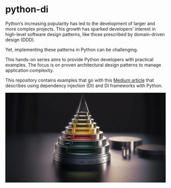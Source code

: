 # python-di
Python’s increasing popularity has led to the development of larger and more complex projects. This growth has sparked developers’ interest in high-level software design patterns, like those prescribed by domain-driven design (DDD).

Yet, implementing these patterns in Python can be challenging.

This hands-on series aims to provide Python developers with practical examples. The focus is on proven architectural design patterns to manage application complexity.

This repository contains examples that go with this [Medium article](https://medium.com/itnext/dependency-injection-in-python-a1e56ab8bdd0) that describes using dependency injection (DI) and DI frameworks with Python.

![Dependency in Python](/di_pyramid.jpg "Dependency in Python")